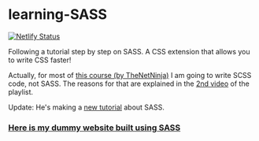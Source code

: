# learning-SASS

[![Netlify Status](https://api.netlify.com/api/v1/badges/0e15a47a-722d-4626-80a1-503048473405/deploy-status)](https://app.netlify.com/sites/santeenee-dummy-website/deploys)

Following a tutorial step by step on SASS. A CSS extension that allows you to write CSS faster!

Actually, for most of [this course \(by TheNetNinja\)](https://www.youtube.com/playlist?list=PL4cUxeGkcC9iEwigam3gTjU_7IA3W2WZA) I am going to write SCSS code, not SASS. The reasons for that are explained in the [2nd video](https://www.youtube.com/watch?v=b0d--jixRwg&t=167s) of the playlist.

Update: He's making a [new tutorial](https://www.youtube.com/watch?v=_kqN4hl9bGc) about SASS.

### [Here is my dummy website built using SASS](https://santeenee-dummy-website.netlify.app/)
